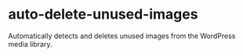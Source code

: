 # auto-delete-unused-images
Automatically detects and deletes unused images from the WordPress media library.
